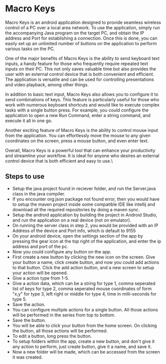 # Macro Keys
Macro Keys is an android application designed to provide seamless wireless control of a PC over a local area network. To use the application, simply run the accompanying Java program on the target PC, and obtain the IP address and Port for establishing a connection. Once this is done, you can easily set up an unlimited number of buttons on the application to perform various tasks on the PC.

One of the major benefits of Macro Keys is the ability to send keyboard text inputs, a handy feature for those who frequently require repeated text inputs on their PC. This not only saves valuable time but also provides the user with an external control device that is both convenient and efficient. The application is versatile and can be used for controlling presentations and video playback, among other things.

In addition to basic text input, Macro Keys also allows you to configure it to send combinations of keys. This feature is particularly useful for those who work with numerous keyboard shortcuts and would like to execute complex tasks with a single button press. For example, you could configure the application to open a new Run Command, enter a string command, and execute it all in one go.

Another exciting feature of Macro Keys is the ability to control mouse input from the application. You can effortlessly move the mouse to any given coordinates on the screen, press a mouse button, and even enter text.

Overall, Macro Keys is a powerful tool that can enhance your productivity and streamline your workflow. It is ideal for anyone who desires an external control device that is both efficient and easy to use.\

## Steps to use
* Setup the java project found in reciever folder, and run the Server.java class in the java compiler.
* If you encounter org.json package not found error, then you would have to setup the maven project inside some compatible IDE like intellij and download all the required repositories by doing a maven sync.
* Setup the android application by building the project in Android Studio, and run the application on a real device (not on emulator).
* On running the server class in step 2, you would be provided with an IP Address of the device and Port info, which is default to 9155
* On your android device, open the settings section of the app by pressing the gear icon at the top right of the application, and enter the ip address and port of the pc.
* Now you could configure any button on the app. 
* First create a new button by clicking the new icon on the screen. Give your button a name, click create button, and now you could add actions to that button. Click the add action button, and a new screen to setup your action will be opened.
* Give a action type from 1-5.
* Give a action data, which can be a string for type 1, comma seperated list of keys for type 2, comma seperated mouse coordinates of form "x,y" for type 3, left right or middle for type 4, time in milli-seconds for type 5.
* Save the action.
* You can configure multiple actions for a single button. All those actions will be performed in the series from top to bottom.
* Save the button.
* You will be able to click your button from the home screen. On clicking the button, all those actions will be performed.
* To edit a button, long press the button.
* To setup folders within the app, create a new button, and don't give it any action to perform, just create button, give it a name, and save it.
* Now a new folder will be made, which can be accessed from the screen it was created.
